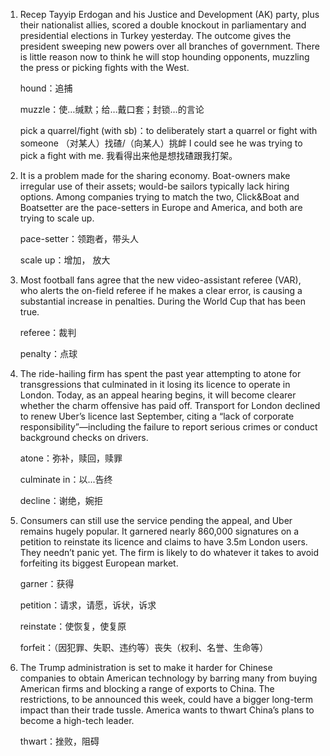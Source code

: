 1. Recep Tayyip Erdogan and his Justice and Development (AK) party, plus their nationalist allies, scored a double knockout in parliamentary and presidential elections in Turkey yesterday. The outcome gives the president sweeping new powers over all branches of government. There is little reason now to think he will stop hounding opponents, muzzling the press or picking fights with the West.

   hound：追捕

   muzzle：使…缄默；给…戴口套；封锁…的言论

   pick a quarrel/fight (with sb)：to deliberately start a quarrel or fight with someone
   （对某人）找碴/（向某人）挑衅
   I could see he was trying to pick a fight with me. 我看得出来他是想找碴跟我打架。

   

2. It is a problem made for the sharing economy. Boat-owners make irregular use of their assets; would-be sailors typically lack hiring options. Among companies trying to match the two, Click&Boat and Boatsetter are the pace-setters in Europe and America, and both are trying to scale up. 

   pace-setter：领跑者，带头人

   scale up：增加， 放大

   

3. Most football fans agree that the new video-assistant referee (VAR), who alerts the on-field referee if he makes a clear error, is causing a substantial increase in penalties. During the World Cup that has been true. 

   referee：裁判

   penalty：点球

   

4. The ride-hailing firm has spent the past year attempting to atone for transgressions that culminated in it losing its licence to operate in London. Today, as an appeal hearing begins, it will become clearer whether the charm offensive has paid off. Transport for London declined to renew Uber’s licence last September, citing a “lack of corporate responsibility”—including the failure to report serious crimes or conduct background checks on drivers.

   atone：弥补，赎回，赎罪

   culminate in：以...告终

   decline：谢绝，婉拒

   

5. Consumers can still use the service pending the appeal, and Uber remains hugely popular. It garnered nearly 860,000 signatures on a petition to reinstate its licence and claims to have 3.5m London users. They needn’t panic yet. The firm is likely to do whatever it takes to avoid forfeiting its biggest European market.

   garner：获得

   petition：请求，请愿，诉状，诉求

   reinstate：使恢复，使复原

   forfeit：（因犯罪、失职、违约等）丧失（权利、名誉、生命等）

   

6. The Trump administration is set to make it harder for Chinese companies to obtain American technology by barring many from buying American firms and blocking a range of exports to China. The restrictions, to be announced this week, could have a bigger long-term impact than their trade tussle. America wants to thwart China’s plans to become a high-tech leader.

   thwart：挫败，阻碍